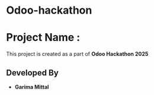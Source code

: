 # Odoo-hackathon
# Project Name : 
This project is created as a part of **Odoo Hackathon 2025**

## Developed By
- **Garima Mittal**